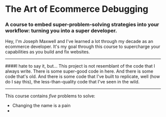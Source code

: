 # The Art of Ecommerce Debugging
### A course to embed super-problem-solving strategies into your workflow: turning you into a super developer.

Hey, I'm Joseph Maxwell and I've learned a lot through my decade as an ecommerce developer.
It's my goal through this course to supercharge your capabilities as you build and fix websites.

---
####I hate to say it, but...
This project is not resemblant of the code that I always write. There is some super-good code in here. And there is
some code that's old. And there is some code that I've built to replicate, well (how do I say this), the less-than-quality
code that I've seen in the wild.

---

This course contains *five* problems to solve:

* Changing the name is a pain
* 

